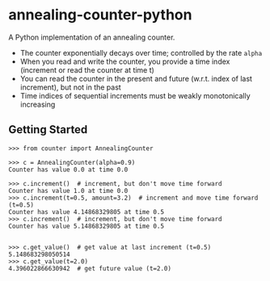 # annealing-counter-python

A Python implementation of an annealing counter.

* The counter exponentially decays over time; controlled by the rate `alpha`
* When you read and write the counter, you provide a time index (increment or read the counter at time t)
* You can read the counter in the present and future (w.r.t. index of last increment), but not in the past
* Time indices of sequential increments must be weakly monotonically increasing

## Getting Started

```
>>> from counter import AnnealingCounter

>>> c = AnnealingCounter(alpha=0.9)
Counter has value 0.0 at time 0.0

>>> c.increment()  # increment, but don't move time forward
Counter has value 1.0 at time 0.0
>>> c.increment(t=0.5, amount=3.2)  # increment and move time forward (t=0.5)
Counter has value 4.14868329805 at time 0.5
>>> c.increment()  # increment, but don't move time forward
Counter has value 5.14868329805 at time 0.5


>>> c.get_value()  # get value at last increment (t=0.5)
5.148683298050514
>>> c.get_value(t=2.0)
4.396022866630942  # get future value (t=2.0)
```
